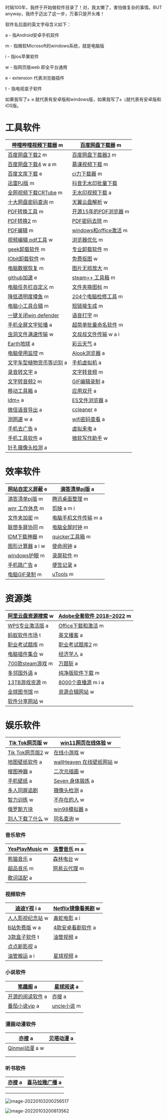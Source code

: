 时隔100年，我终于开始做软件目录了！对，我太懒了，害怕做复杂的事情。BUT anyway，我终于迈出了这一步，万事只是开头难！



软件名后面的英文字母含义如下：

a - 指Android安卓手机软件

m - 指微软Microsoft的windows系统，就是电脑版

i - 指ios苹果软件

w - 指网页版web 即全平台通用

e - extension 代表浏览器插件

t - 指电视盒子软件

如果我写了`a m` 就代表有安卓版和windows版，如果我写了`a i`就代表有安卓版和iOS版。



# 工具软件



| [哔哩哔哩视频下载器](https://mp.weixin.qq.com/s/PJ25aaUnarM7I8JxwlYhag) m | **[百度网盘下载器](https://mp.weixin.qq.com/s/FqwX-I9gRH53KEqnCIKfFA) m** |
| ------------------------------------------------------------ | ------------------------------------------------------------ |
| [百度网盘下载2](https://mp.weixin.qq.com/s/Oxhm-djeHy8Adb7LMUP40w) m | [百度网盘下载器3](https://mp.weixin.qq.com/s/FBtIlYjSRHEjboQMks4GXA) m |
| [百度网盘下载4](https://mp.weixin.qq.com/s/NCU1BcIkbXx0JrHTAAEeSA) w a m | [慕课视频下载](https://mp.weixin.qq.com/s/M_aIuznurwULRO0BkEONhw) m |
| [百度文库下载](https://mp.weixin.qq.com/s/xgQTofGzJaooiO1zk7RS7Q) e | [ci力下载器](https://mp.weixin.qq.com/s/hhEdcLjVLz89MCx0MyfLjQ) m |
| [迅雷PJ版](https://mp.weixin.qq.com/s/BmxyeBLB2boEJdMzLhAnoQ) m | [抖音无水印批量下载](https://mp.weixin.qq.com/s/RhwlIVfbRrNRQ8qqOgl2VQ) |
| [全网视频下载CRTube](https://mp.weixin.qq.com/s/8LdW2dDxdlTnYh8EyqL_6w) m | [无水印视频下载](https://mp.weixin.qq.com/s/xKGXa0xEywG6pcFNlTW1EA) a |
| [十大网盘密码查询](https://mp.weixin.qq.com/s/eNSP9S8CKt5Te8plBF28Ow) m | [天翼云盘解析](https://mp.weixin.qq.com/s/tM2T8uRh7MkGrWClWsDsJg) w |
| [PDF转换工具](https://mp.weixin.qq.com/s/C4VCusxb5eiODhwtddZCRQ) m | [开源15年的PDF浏览器](https://mp.weixin.qq.com/s/ZvnmH0O-6rXFTkvtZLeiKg) m |
| [PDF转换2](https://mp.weixin.qq.com/s/1Oe4SpFXnbTnBePRhvfiNw) m | [PDF密码去除](https://mp.weixin.qq.com/s/XiWoDCgxdw6z_SDbBWyvxw) m |
| [PDF编辑](https://mp.weixin.qq.com/s/Mim85LxkFo37jNlQOiaLSA) m | [windows和office激活](https://mp.weixin.qq.com/s/OI2-wHC6dMQBYpU5laqyog) m |
| [视频编辑 pdf工具](https://mp.weixin.qq.com/s/ZNUfvRRx6IeUOrs4zUyP5A) w | [浏览器优化](https://mp.weixin.qq.com/s/gVcoSRtTFuZa77CAUk7TAA) m |
| [geek卸载软件](https://mp.weixin.qq.com/s/uppUXGkBg3jBvyxJpXrGIQ) m | [专业卸载软件](https://mp.weixin.qq.com/s/lfPRVUgVyFhx6Z2deeyPqQ) m |
| [IObit卸载软件](https://mp.weixin.qq.com/s/r8dtqDUfKxaB33BLW-CBGw) m | [免费抠图](https://mp.weixin.qq.com/s/3AsIh2Pq2l1m44dCzdJgPw) w |
| [电脑数据恢复](https://mp.weixin.qq.com/s/sZEJhAQVWEo9dRZaTRJdCA) m | [图片无损放大](https://mp.weixin.qq.com/s/e-d8s9rR91KzuusD37CRqg) m |
| [github加速](https://mp.weixin.qq.com/s/pg4314gOh0N61YgZHDuSRg) e | [steam++ 工具箱](https://mp.weixin.qq.com/s/-me0Og-hMRVUuDiyapAclA) m |
| [电脑任务栏自定义](https://mp.weixin.qq.com/s/reTfXHS0D6Zw5uipMY82eA)  m | [文件夹换图标](https://mp.weixin.qq.com/s/977Cy30V4NmqvkczBD8gEA) m |
| [降低透明度摸鱼](https://mp.weixin.qq.com/s/zJ0FAK6LtscJO0DV3cFVtg) m | [204个电脑检修工具](https://mp.weixin.qq.com/s/8SiQqQhd_HXeEIjliePqgQ) m |
| [电脑小工具合辑](https://mp.weixin.qq.com/s/978OhDec1NjN7CFRVtMC3g) m | [短链接生成](https://mp.weixin.qq.com/s/Ao97clL8_gtvy_fxd7jeAQ) m |
| [一键关闭win defender](https://mp.weixin.qq.com/s/UHwOLdzfTodUuuLubQH5Lg) | [语音打字](https://mp.weixin.qq.com/s/HOJaukMdpA1nzyWmaNXtFw) m |
| [手机全屏文字轮播](https://mp.weixin.qq.com/s/BqKgegH0W7JEPIqF-Ze2Bg) a | [超简单批量命名软件](https://mp.weixin.qq.com/s/f7GH7fxOWqsD-mUp4DFnDQ) m |
| [虫洞文件满速传输](https://mp.weixin.qq.com/s/v_iQrw_m_c6ROlPcdadV8A) w | [文叔叔文件传输](https://mp.weixin.qq.com/s/ACh7gBSXh45uACdTTcZfUQ) w a i |
| [Earth地球](https://mp.weixin.qq.com/s/MmrI2KxSA65cMoxIwOZ53A) a | [彩云天气](https://mp.weixin.qq.com/s/QH20HprT2CBB4qMj1fQWWA) a |
| [电脑使用监控](https://mp.weixin.qq.com/s/ylX0r3s-NN1DfEgzYtjA4A) m | [Alook浏览器](https://mp.weixin.qq.com/s/z0CA-2g6iCNOUORSRCKtzg) a |
| [文字车型植物货币等识别](https://mp.weixin.qq.com/s/0VDwA_pw59VGCvrkBmGbxQ) a | [手机虚拟机](https://mp.weixin.qq.com/s/Q4Vv7H6VC07n52pogekgzg) a |
| [录音转文字](https://mp.weixin.qq.com/s/4-5IB1JWvz6XzqRYXS8jdQ) a | [文字转音频](https://mp.weixin.qq.com/s/0nh4ABPHdx6-nKBfFiY-tA) m |
| [文字转音频2](https://mp.weixin.qq.com/s/8wFAA6klwgmB1tIje35q9Q) m | [GIF编辑录制](https://mp.weixin.qq.com/s/TywGpG_fNOQbgwCPAdYuKg) a |
| [移动工具箱](https://mp.weixin.qq.com/s/b-OPdcDJgs5T84W-PiNw2w) a | [应用双开](https://mp.weixin.qq.com/s/SR4Km3k23qEaRQUTbOkrdA) a |
| [idm+](https://mp.weixin.qq.com/s/SR4Km3k23qEaRQUTbOkrdA) a  | [ES文件浏览器](https://mp.weixin.qq.com/s/SR4Km3k23qEaRQUTbOkrdA) a |
| [微信语音导出](https://mp.weixin.qq.com/s/g6KhFqw8m8gOCZvy_IcAMg) a | [ccleaner](https://mp.weixin.qq.com/s/hTJqIspfiXVIE_juGHC_QA) a |
| [测网速](https://mp.weixin.qq.com/s/RMsAgTwSAnd6zzNM8sVBpQ) w a | [wifi密码查看](https://mp.weixin.qq.com/s/E7R6G1QbS9Li-u540aMG2A) a |
| [手机去广告](https://mp.weixin.qq.com/s/EohpiPTt-hSBNpNe7vXVhA) a | [虚拟来电](https://mp.weixin.qq.com/s/zyyf2uQuPbSidcLIxUjAPQ) a |
| [手机工具软件](https://mp.weixin.qq.com/s/Rj0zb_W3mG6caLFIzXyS3g) a | [微软写作助手](https://mp.weixin.qq.com/s/wYja4udd-uzg7X8gl2ZL8g) w |
| [针孔摄像头检测](https://mp.weixin.qq.com/s/bhemrNdkU1tGIuFEswNlbw) a |                                                              |

# 效率软件

| [网站自定义屏蔽](https://mp.weixin.qq.com/s/WyU6PmxyZpggW04f0dpl-g) e | [滴答清单pj版](https://mp.weixin.qq.com/s/4pgHiOopvuGvyXNKfSoZGA) a |
| ------------------------------------------------------------ | ------------------------------------------------------------ |
| [滴答清单pj版](https://mp.weixin.qq.com/s/nPxz39N7f3ihsN_dn3JUAg) m | [腾讯桌面整理](https://mp.weixin.qq.com/s/i9JhKNcreO17PjYd6QTQIA) m |
| [wnr 工作休息](https://mp.weixin.qq.com/s/qAdzMl44xpTHOX6_IYJVgQ) m | [剪映](https://mp.weixin.qq.com/s/cnQOHQyNqkXbkwLJbP3WqQ) a m i |
| [文件夹加密](https://mp.weixin.qq.com/s/UHwOLdzfTodUuuLubQH5Lg) m | [电脑手机文件传输](https://mp.weixin.qq.com/s/8lE7c91wrsGj-EbEHeZk6w) m a |
| [联想多屏协同](https://mp.weixin.qq.com/s/MuIJ5Si1DearSEL0Gr6How) m | [电脑全屏时钟](https://mp.weixin.qq.com/s/y3mONKwNr0b7ldn2L3E20A) m |
| [IDM下载神器](https://mp.weixin.qq.com/s/ZC0tkSpyStNFIpZY-ETp5Q) m | [quicker工具箱](https://mp.weixin.qq.com/s/93YqyEJdGNWR6TV0EsOLqw) m |
| [图形计算器](https://mp.weixin.qq.com/s/5_CTQICQlSCIoOF3k0uZzQ) a i w | [使命闹钟](https://mp.weixin.qq.com/s/RnRDW2ZNI7OiSZL-12ZTpg) a |
| [windows护眼](https://mp.weixin.qq.com/s/v_khCqy2Bk3MFUqUnCVtvw) m | [录屏软件](https://mp.weixin.qq.com/s/SpoAuROd9Cm1bShP6H9K0Q) m |
| [手机跳广告](https://mp.weixin.qq.com/s/Sl-zP_OGlnTmX2OU-eUxUQ) a | [便签记录](https://mp.weixin.qq.com/s/WICWIveRkiiRjZTtcilQFQ) a |
| [电脑GIF录制](https://mp.weixin.qq.com/s/kfY01Qlj-d-UmTgLEuyDvA) m | [uTools](https://mp.weixin.qq.com/s/WSoO-05kZNLk0jhA3gwedg) m |

# 资源类



| [阿里云盘资源搜索](https://mp.weixin.qq.com/s/_7PzvZ7aznyda74vrSe53Q) w | **[Adobe全套软件 2018~2022](https://mp.weixin.qq.com/s/9fBMSUR9Ll95CSvm5nJKFg) m** |
| ------------------------------------------------------------ | ------------------------------------------------------------ |
| [WPS专业激活版](https://mp.weixin.qq.com/s/9YFFqLegjjVqBSRJkjpXCw) a | [Office下载和激活](https://mp.weixin.qq.com/s/6bZCvqnGIitA7PFS7rgCHg) m |
| [蚂蚁软件市场](https://mp.weixin.qq.com/s/iI8ROHDjRs8CZLBjBo0eaA) t | [英文播客](https://mp.weixin.qq.com/s/er3GZVaAe2siBVtSMiBqGQ) a |
| [职业考试题库](https://mp.weixin.qq.com/s/i6kcbqrE_rmGTOSzpYYEUQ) m | [职业考试题库2](https://mp.weixin.qq.com/s/JxJKp5TiUlRQ8b0NCT2Kdw) m |
| [电脑插件集合](https://mp.weixin.qq.com/s/tHSOHEZSnbA1Uxn7GERwcg) w | [经济学人](https://mp.weixin.qq.com/s/Lx1VettaOztmUhh-oPvlNg) a |
| [700款steam游戏](https://mp.weixin.qq.com/s/NK0oXsLrVKFQXSL0U6hWBQ) m | [万题斩](https://mp.weixin.qq.com/s/3Lnn1rwiGV4JemUV_CKnNg) a |
| [多邻国外语](https://mp.weixin.qq.com/s/XDMgPBmt_vszdR-afyxvvA) a | [纯净版软件下载](https://mp.weixin.qq.com/s/bSGKd1ftr8eDcPT5JfARag) m |
| [13TB游戏资源](https://mp.weixin.qq.com/s/XYWXJ3tIFGdaNjQ4hnJmJw) m | [8000个直播源](https://mp.weixin.qq.com/s/M4h_VEfa2aiVl07dfxOiHA) m i a |
| [全球图书馆](https://mp.weixin.qq.com/s/eMAT-7vKyDHHdJU_pCZO1A) m | [资源合辑网站](https://mp.weixin.qq.com/s/2IouCjLoF-Ohsnw3u__FJg) w |
| [软件分享网站](https://mp.weixin.qq.com/s/vEs4o7ahUYYSlIuvoOWwMg) w |                                                              |

# 娱乐软件

| [Tik Tok网页版](https://mp.weixin.qq.com/s/TljnNzmkwJ2jGehMOjANyA) w | [win11网页在线体验](https://mp.weixin.qq.com/s/WochCPRHkW-UJxto3OZZKQ) w |
| ------------------------------------------------------------ | ------------------------------------------------------------ |
| [Tik Tok网页版2](https://mp.weixin.qq.com/s/ima2Tc_PyuytlZ8f4T-6Gw) w | [在线小游戏](https://mp.weixin.qq.com/s/8ph08znhiuAlq1QwzIK2Fw) w |
| [地图壁纸软件](https://mp.weixin.qq.com/s/BqKgegH0W7JEPIqF-Ze2Bg) a | [wallHeaven 在线壁纸网站](https://mp.weixin.qq.com/s/DIY2QBVE6l2-3Sc1RdYBqA) w |
| [搜图神器](https://mp.weixin.qq.com/s/rBWPruZyLaYEjQIR9zOX3w) a | [二次元插画](https://mp.weixin.qq.com/s/3fQlHGf4UyU2AvPsxxqVGA) w |
| [手机壁纸](https://mp.weixin.qq.com/s/4Hv9pupd0px2CAe4z6AhGg) a | [Seven 身体锻炼](https://mp.weixin.qq.com/s/3o9mdNNh1Cil8rN5YZ58LQ) a |
| [多人同屏追剧](https://mp.weixin.qq.com/s/RcWiO27yrZWXmE5K6WVaVg) | [摄像头检测](https://mp.weixin.qq.com/s/Z0w6lRHpF4KwZl3BRTyMnw) a |
| [智力训练](https://mp.weixin.qq.com/s/_rKg-lp1DkvRL6Te2t1e7Q) w | [不存在的人](https://mp.weixin.qq.com/s/_rKg-lp1DkvRL6Te2t1e7Q) w |
| [俄罗斯方块](https://mp.weixin.qq.com/s/ZNUfvRRx6IeUOrs4zUyP5A) | [win98模拟器](https://mp.weixin.qq.com/s/PK4ObqWx8sz--NuyPhiY4Q) a |
| [别人下载了什么](https://mp.weixin.qq.com/s/Mh2OrRBz77tJ5erVwwUqnQ) w | [同名查询](https://mp.weixin.qq.com/s/awL54mfgC7dnmyXYkuFkfw) w |







### 音乐软件

| [YesPlayMusic](https://mp.weixin.qq.com/s/Mo28OGTGttMzhM8WCzH9Ig) m | [洛雪音乐](https://mp.weixin.qq.com/s/r5ZEX9Lt5A8m1s1K_eUMhA) m a |
| ------------------------------------------------------------ | ------------------------------------------------------------ |
| [熊猫音乐](https://mp.weixin.qq.com/s/r5ZEX9Lt5A8m1s1K_eUMhA) a | [森林电台](https://mp.weixin.qq.com/s/ZNUfvRRx6IeUOrs4zUyP5A) w |
| [超品音乐](https://mp.weixin.qq.com/s/3jMnmdjyZkreYE1nD1D5rg) m | [网易云代理](https://mp.weixin.qq.com/s/V71fP9iGtl_ddpLuaUOgyg) m |
| [歌词适配](https://mp.weixin.qq.com/s/iZK89g-gMQD8ZTuSuoH19A) a |                                                              |

### 视频软件

| [迪迪Y视](https://mp.weixin.qq.com/s/sWzIH4qkaXURmmWW01qY1Q) i a | [Netflix镜像看美剧](https://mp.weixin.qq.com/s/Hkuv0YBTiyZeMSlxl4XkyQ) w |
| ------------------------------------------------------------ | ------------------------------------------------------------ |
| [人人影视纪念站](https://mp.weixin.qq.com/s/6gBazFU4E3IeRDjIe0o8Gg) w | [毒蛇电影](https://mp.weixin.qq.com/s/wpQxjkesOf9UwJEag2XHSw) a i |
| [B站免费版](https://mp.weixin.qq.com/s/xekAQRvh7V1LeBBpMR2GHg) w a | [4款安卓看剧软件](https://mp.weixin.qq.com/s/lzxQMQh2wtBf3YcH-KSsog) a |
| [3款盒子软件](https://mp.weixin.qq.com/s/iFSepYwlAE1sTxB0Ahszuw) t | [油管视频](https://mp.weixin.qq.com/s/3VKNB_vgZixkEBse9-KsLQ) a |
| [点点新影视](https://mp.weixin.qq.com/s/DXrY-niiJb2A9FhXdyauqg) a |                                                              |
| [油管搬运](https://mp.weixin.qq.com/s/tzoUstRg1gI7vxT_gbQ8dw) a i | [星球视频](https://mp.weixin.qq.com/s/z1Pp-tKUjMYxBGIhjGR8EA) a |

### 小说软件

| [笔趣阁](https://mp.weixin.qq.com/s/5oReRIr-QGWWeqfOPR_nsw) a | [星球阅读](https://mp.weixin.qq.com/s/5oReRIr-QGWWeqfOPR_nsw) a |
| ------------------------------------------------------------ | ------------------------------------------------------------ |
| [开源的阅读软件](https://mp.weixin.qq.com/s/5oReRIr-QGWWeqfOPR_nsw) a | [亦搜](https://mp.weixin.qq.com/s/2jbzJJ_fCTUAp9jwiKNjCA) a  |
| [番茄小说vip](https://mp.weixin.qq.com/s/0VDwA_pw59VGCvrkBmGbxQ) a | [uncle小说](https://mp.weixin.qq.com/s/aGad501OPF5klsor65tlrA) m |
|                                                              |                                                              |

### 漫画动漫软件

| [亦搜](https://mp.weixin.qq.com/s/2jbzJJ_fCTUAp9jwiKNjCA) a  | [贝塔动漫](https://mp.weixin.qq.com/s/KWfLTm8ONyAhVbTN4fSmrA) a |
| ------------------------------------------------------------ | ------------------------------------------------------------ |
| [Qinmei动漫](https://mp.weixin.qq.com/s/bHJclJ8i8PvigB0lqodOzA) a w |                                                              |
|                                                              |                                                              |
|                                                              |                                                              |

### 听书软件

| [亦搜](https://mp.weixin.qq.com/s/2jbzJJ_fCTUAp9jwiKNjCA) a | [喜马拉雅广播](https://mp.weixin.qq.com/s/CRy2NIzYDsvuD8pUBczqLQ)  a |
| ----------------------------------------------------------- | ------------------------------------------------------------ |
|                                                             |                                                              |
|                                                             |                                                              |
|                                                             |                                                              |





![image-20220103200256517](C:\Users\liujiaqi\AppData\Roaming\Typora\typora-user-images\image-20220103200256517.png)



![image-20220103200813562](https://gitee.com/zyxbj/image-warehouse/raw/master/pics/image-20220103200813562.png)
